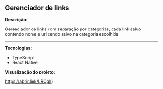 ## Gerenciador de links
**Descrição:**

Gerenciador de links com separação por categorias, cada link salvo contendo nome e url sendo salvo na categoria escolhida

---

**Tecnologias:**

<ul>
  <li>TypeScript</li>
  <li>React Native</li>
</ul>

**Visualização do projeto:**

https://abrir.link/LRCgh)
